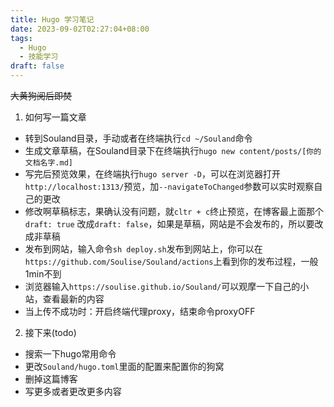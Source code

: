 ```yaml
---
title: Hugo 学习笔记
date: 2023-09-02T02:27:04+08:00
tags:
  - Hugo
  - 技能学习
draft: false
---
```




~~大黄狗阅后即焚~~



1. 如何写一篇文章

- 转到Souland目录，手动或者在终端执行`cd ~/Souland`命令
- 生成文章草稿，在Souland目录下在终端执行`hugo new content/posts/[你的文档名字.md]`
- 写完后预览效果，在终端执行`hugo server -D`，可以在浏览器打开`http://localhost:1313/`预览，加`--navigateToChanged`参数可以实时观察自己的更改
- 修改啊草稿标志，果确认没有问题，就`cltr + c`终止预览，在博客最上面那个`draft: true` 改成`draft: false`，如果是草稿，网站是不会发布的，所以要改成非草稿
- 发布到网站，输入命令`sh deploy.sh`发布到网站上，你可以在`https://github.com/Soulise/Souland/actions`上看到你的发布过程，一般1min不到
- 浏览器输入`https://soulise.github.io/Souland/`可以观摩一下自己的小站，查看最新的内容
- 当上传不成功时：开启终端代理proxy，结束命令proxyOFF

2. 接下来(todo)

- 搜索一下hugo常用命令
- 更改`Souland/hugo.toml`里面的配置来配置你的狗窝
- 删掉这篇博客
- 写更多或者更改更多内容
